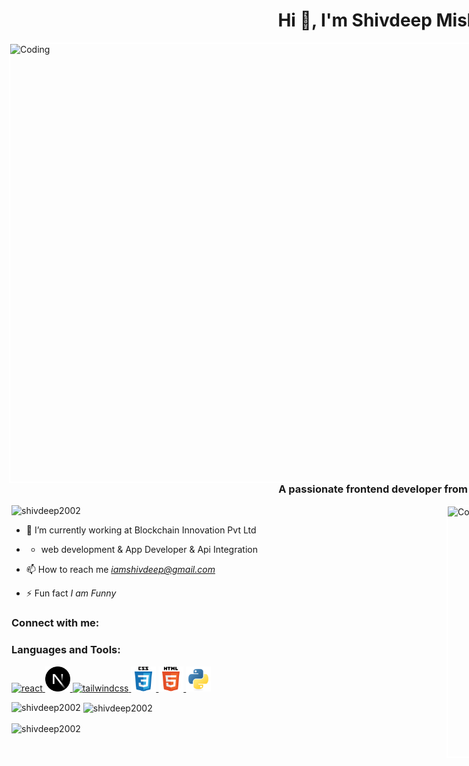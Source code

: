 <div style='width: 1200px;'>
<h1 align="center">Hi 👋, I'm Shivdeep Mishra</h1>
<img align="right" alt="Coding" width="1400" height="700" style="border: 2px solid white; object-fit: cover;" src="https://media.licdn.com/dms/image/D5612AQFqurU-rNa87Q/article-cover_image-shrink_720_1280/0/1716881156371?e=2147483647&v=beta&t=L-HHwkYHTVFQ_twDixwnlaUFRcaGpnnHnwc9cl2dxVA">

<h3 align="center">A passionate frontend developer from India</h3>

<img align="right" alt="Coding" width="500" height="400" style="border: 2px solid white;" src="https://media.giphy.com/media/qgQUggAC3Pfv687qPC/giphy.gif">

<p align="left"> <img src="https://komarev.com/ghpvc/?username=shivdeep2002&label=Profile%20views&color=0e75b6&style=flat" alt="shivdeep2002" /> </p>

- 🌱 I’m currently working at Blockchain Innovation Pvt Ltd
- *  web development & App Developer & Api Integration 

- 📫 How to reach me *iamshivdeep@gmail.com*

- ⚡ Fun fact *I am Funny*

<h3 align="left">Connect with me:</h3>
<p align="left"></p>

<h3 align="left">Languages and Tools:</h3>
<p align="left"> 
  <a href="https://reactjs.org/" target="_blank" rel="noreferrer"> 
    <img src="https://www.svgrepo.com/show/452092/react.svg" alt="react" width="40" height="40"/> 
  </a> 
  <a href="https://nextjs.org/" target="_blank" rel="noreferrer"> 
    <img src="https://raw.githubusercontent.com/devicons/devicon/master/icons/nextjs/nextjs-original.svg" alt="nextjs" width="40" height="40"/> 
  </a> 
  <a href="https://tailwindcss.com/" target="_blank" rel="noreferrer"> 
    <img src="https://www.vectorlogo.zone/logos/tailwindcss/tailwindcss-icon.svg" alt="tailwindcss" width="40" height="40"/> 
  </a> 
  <a href="https://www.w3schools.com/css/" target="_blank" rel="noreferrer"> 
    <img src="https://raw.githubusercontent.com/devicons/devicon/master/icons/css3/css3-original-wordmark.svg" alt="css3" width="40" height="40"/> 
  </a> 
  <a href="https://www.w3.org/html/" target="_blank" rel="noreferrer"> 
    <img src="https://raw.githubusercontent.com/devicons/devicon/master/icons/html5/html5-original-wordmark.svg" alt="html5" width="40" height="40"/> 
  </a> 
  <a href="https://www.python.org" target="_blank" rel="noreferrer"> 
    <img src="https://raw.githubusercontent.com/devicons/devicon/master/icons/python/python-original.svg" alt="python" width="40" height="40"/> 
  </a> 
</p>

<p><img align="left" src="https://github-readme-stats.vercel.app/api/top-langs?username=shivdeep2002&show_icons=true&locale=en&layout=compact" alt="shivdeep2002" /></p>

<p>&nbsp;<img align="center" src="https://github-readme-stats.vercel.app/api?username=shivdeep2002&show_icons=true&locale=en" alt="shivdeep2002" /></p>

<p><img align="center" src="https://github-readme-streak-stats.herokuapp.com/?user=shivdeep2002&" alt="shivdeep2002" /></p>
  
</div>
